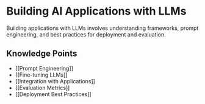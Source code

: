 # Building AI Applications with LLMs

Building applications with LLMs involves understanding frameworks, prompt engineering, and best practices for deployment and evaluation.

## Knowledge Points
- [[Prompt Engineering]]
- [[Fine-tuning LLMs]]
- [[Integration with Applications]]
- [[Evaluation Metrics]]
- [[Deployment Best Practices]]
